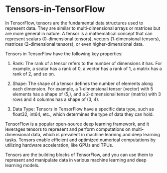 # Tensors-in-TensorFlow

In TensorFlow, tensors are the fundamental data structures used to represent data. They are similar to multi-dimensional arrays or matrices but are more general in nature. A tensor is a mathematical concept that can represent scalars (0-dimensional tensors), vectors (1-dimensional tensors), matrices (2-dimensional tensors), or even higher-dimensional data.

Tensors in TensorFlow have the following key properties:

1. Rank: The rank of a tensor refers to the number of dimensions it has. For example, a scalar has a rank of 0, a vector has a rank of 1, a matrix has a rank of 2, and so on.

2. Shape: The shape of a tensor defines the number of elements along each dimension. For example, a 1-dimensional tensor (vector) with 5 elements has a shape of (5,), and a 2-dimensional tensor (matrix) with 3 rows and 4 columns has a shape of (3, 4).

3. Data Type: Tensors in TensorFlow have a specific data type, such as float32, int64, etc., which determines the type of data they can hold.

TensorFlow is a popular open-source deep learning framework, and it leverages tensors to represent and perform computations on multi-dimensional data, which is prevalent in machine learning and deep learning tasks. Tensors enable efficient and optimized numerical computations by utilizing hardware acceleration, like GPUs and TPUs.

Tensors are the building blocks of TensorFlow, and you can use them to represent and manipulate data in various machine learning and deep learning models.
